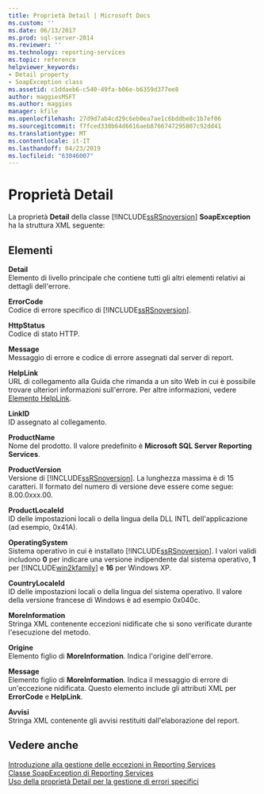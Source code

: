 ```yaml
---
title: Proprietà Detail | Microsoft Docs
ms.custom: ''
ms.date: 06/13/2017
ms.prod: sql-server-2014
ms.reviewer: ''
ms.technology: reporting-services
ms.topic: reference
helpviewer_keywords:
- Detail property
- SoapException class
ms.assetid: c1ddaeb6-c540-49fa-b06e-b6359d377ee8
author: maggiesMSFT
ms.author: maggies
manager: kfile
ms.openlocfilehash: 27d9d7ab4cd29c6eb0ea7ae1c6bddbe8c1b7ef06
ms.sourcegitcommit: f7fced330b64d6616aeb8766747295807c92dd41
ms.translationtype: MT
ms.contentlocale: it-IT
ms.lasthandoff: 04/23/2019
ms.locfileid: "63046007"
---
```

# <a name="detail-property"></a>Proprietà Detail
  La proprietà **Detail** della classe [!INCLUDE[ssRSnoversion](../../../includes/ssrsnoversion-md.md)] **SoapException** ha la struttura XML seguente:  
  
## <a name="elements"></a>Elementi  
 **Detail**  
 Elemento di livello principale che contiene tutti gli altri elementi relativi ai dettagli dell'errore.  
  
 **ErrorCode**  
 Codice di errore specifico di [!INCLUDE[ssRSnoversion](../../../includes/ssrsnoversion-md.md)].  
  
 **HttpStatus**  
 Codice di stato HTTP.  
  
 **Message**  
 Messaggio di errore e codice di errore assegnati dal server di report.  
  
 **HelpLink**  
 URL di collegamento alla Guida che rimanda a un sito Web in cui è possibile trovare ulteriori informazioni sull'errore. Per altre informazioni, vedere [Elemento HelpLink](helplink-element.md).  
  
 **LinkID**  
 ID assegnato al collegamento.  
  
 **ProductName**  
 Nome del prodotto. Il valore predefinito è **Microsoft SQL Server Reporting Services**.  
  
 **ProductVersion**  
 Versione di [!INCLUDE[ssRSnoversion](../../../includes/ssrsnoversion-md.md)]. La lunghezza massima è di 15 caratteri. Il formato del numero di versione deve essere come segue: 8.00.0xxx.00.  
  
 **ProductLocaleId**  
 ID delle impostazioni locali o della lingua della DLL INTL dell'applicazione (ad esempio, 0x41A).  
  
 **OperatingSystem**  
 Sistema operativo in cui è installato [!INCLUDE[ssRSnoversion](../../../includes/ssrsnoversion-md.md)]. I valori validi includono **0** per indicare una versione indipendente dal sistema operativo, **1** per [!INCLUDE[win2kfamily](../../../includes/win2kfamily-md.md)] e **16** per Windows XP.  
  
 **CountryLocaleId**  
 ID delle impostazioni locali o della lingua del sistema operativo. Il valore della versione francese di Windows è ad esempio 0x040c.  
  
 **MoreInformation**  
 Stringa XML contenente eccezioni nidificate che si sono verificate durante l'esecuzione del metodo.  
  
 **Origine**  
 Elemento figlio di **MoreInformation**. Indica l'origine dell'errore.  
  
 **Message**  
 Elemento figlio di **MoreInformation**. Indica il messaggio di errore di un'eccezione nidificata. Questo elemento include gli attributi XML per **ErrorCode** e **HelpLink**.  
  
 **Avvisi**  
 Stringa XML contenente gli avvisi restituiti dall'elaborazione del report.  
  
## <a name="see-also"></a>Vedere anche  
 [Introduzione alla gestione delle eccezioni in Reporting Services](../introducing-exception-handling-in-reporting-services.md)   
 [Classe SoapException di Reporting Services](reporting-services-soapexception-class.md)   
 [Uso della proprietà Detail per la gestione di errori specifici](../best-practices/using-the-detail-property-to-handle-specific-errors.md)  
  
  
